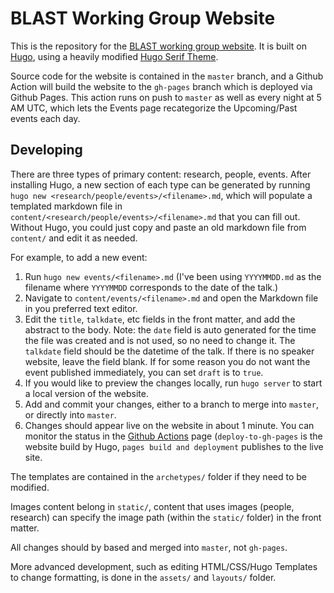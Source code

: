 # BLAST Working Group Website

This is the repository for the [BLAST working group website](https://jhublast.github.io/). It is built on [Hugo](https://gohugo.io/), using a heavily modified [Hugo Serif Theme](https://github.com/zerostaticthemes/hugo-serif-theme).

Source code for the website is contained in the `master` branch, and a Github Action will build the website to the `gh-pages` branch which is deployed via Github Pages. 
This action runs on push to `master` as well as every night at 5 AM UTC, which lets the Events page recategorize the Upcoming/Past events each day.

## Developing
There are three types of primary content: research, people, events. After installing Hugo, a new section of each type can be generated by running `hugo new <research/people/events>/<filename>.md`, which will populate a templated markdown file in `content/<research/people/events>/<filename>.md` that you can fill out. Without Hugo, you could just copy and paste an old markdown file from `content/` and edit it as needed. 

For example, to add a new event:
1. Run `hugo new events/<filename>.md` (I've been using `YYYYMMDD.md` as the filename where `YYYYMMDD` corresponds to the date of the talk.)
2. Navigate to `content/events/<filename>.md` and open the Markdown file in you preferred text editor.
3. Edit the `title`, `talkdate`, etc fields in the front matter, and add the abstract to the body. Note: the `date` field is auto generated for the time the file was created and is not used, so no need to change it. The `talkdate` field should be the datetime of the talk. If there is no speaker website, leave the field blank. If for some reason you do not want the event published immediately, you can set `draft` is to `true`.
4. If you would like to preview the changes locally, run `hugo server` to start a local version of the website.
5. Add and commit your changes, either to a branch to merge into `master`, or directly into `master`. 
6. Changes should appear live on the website in about 1 minute. You can monitor the status in the [Github Actions](https://github.com/jhublast/jhublast.github.io/actions) page (`deploy-to-gh-pages` is the website build by Hugo, `pages build and deployment` publishes to the live site.



The templates are contained in the `archetypes/` folder if they need to be modified.

Images content belong in `static/`, content that uses images (people, research) can specify the image path (within the `static/`  folder) in the front matter.

All changes should by based and merged into `master`, not `gh-pages`. 

More advanced development, such as editing HTML/CSS/Hugo Templates to change formatting, is done in the `assets/` and `layouts/` folder.
